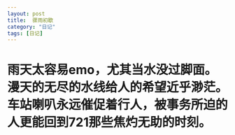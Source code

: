 ```yaml
---
layout: post
title:  骤雨初歇
category: "日记"
tags: [日记]
---
```

# 雨天太容易emo，尤其当水没过脚面。漫天的无尽的水线给人的希望近乎渺茫。车站喇叭永远催促着行人，被事务所迫的人更能回到721那些焦灼无助的时刻。